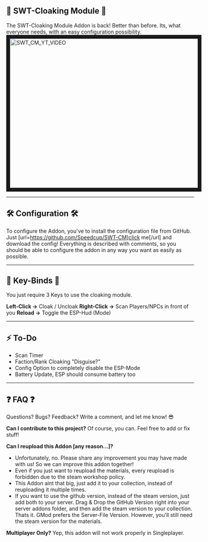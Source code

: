 ## 🌌 SWT-Cloaking Module 🌌
The SWT-Cloaking Module Addon is back! Better than before.
Its, what everyone needs, with an easy configuration possibility.
<a href="http://www.youtube.com/watch?feature=player_embedded&v=7zrej11xlgg
" target="_blank"><img src="http://img.youtube.com/vi/7zrej11xlgg/0.jpg" 
alt="SWT_CM_YT_VIDEO" width="600" height="400" border="10" /></a>

---

## 🛠️ Configuration 🛠️
To configure the Addon, you've to install the configuration file from GitHub.
Just [url=https://github.com/Speedcup/SWT-CM]click me[/url] and download the config!
Everything is described with comments, so you should be able to configure the addon in any way you want as easily as possible.

---

## 🔑 Key-Binds 🔑
You just require 3 Keys to use the cloaking module.

**Left-Click →** Cloak / Uncloak
**Right-Click →** Scan Players/NPCs in front of you
**Reload →** Toggle the ESP-Hud (Mode)

---

## ⚡ To-Do
- Scan Timer
- Faction/Rank Cloaking "Disguise?"
- Config Option to completely disable the ESP-Mode
- Battery Update, ESP should consume battery too

---

## ❓ FAQ  ❓
Questions? Bugs? Feedback? Write a comment, and let me know! 😎

**Can I contribute to this project?**
Of course, you can. Feel free to add or fix stuff!

**Can I reupload this Addon [any reason...]?**
- Unfortunately, no. Please share any improvement you may have made with us! So we can improve this addon together!
- Even if you just want to reupload the materials, every reupload is forbidden due to the steam workshop policy.
- This Addon aint that big, just add it to your collection, instead of reuploading it multiple times.
- If you want to use the github version, instead of the steam version, just add both to your server. Drag & Drop the GitHub Version right into your server addons folder, and then add the steam version to your collection. Thats it. GMod prefers the Server-File Version. However, you'll still need the steam version for the materials.

**Multiplayer Only?**
Yep, this addon will not work properly in Singleplayer.
